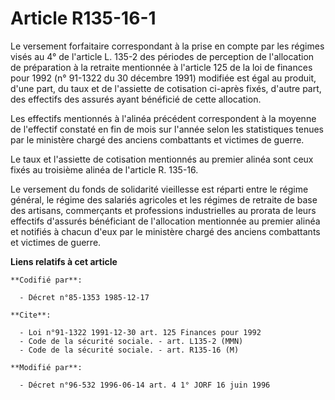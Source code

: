 # Article R135-16-1

Le versement forfaitaire correspondant à la prise en compte par les régimes visés au 4° de l'article L. 135-2 des périodes de
perception de l'allocation de préparation à la retraite mentionnée à l'article 125 de la loi de finances pour 1992 (n°
91-1322 du 30 décembre 1991) modifiée est égal au produit, d'une part, du taux et de l'assiette de cotisation ci-après fixés,
d'autre part, des effectifs des assurés ayant bénéficié de cette allocation.

Les effectifs mentionnés à l'alinéa précédent correspondent à la moyenne de l'effectif constaté en fin de mois sur l'année
selon les statistiques tenues par le ministère chargé des anciens combattants et victimes de guerre.

Le taux et l'assiette de cotisation mentionnés au premier alinéa sont ceux fixés au troisième alinéa de l'article R. 135-16.

Le versement du fonds de solidarité vieillesse est réparti entre le régime général, le régime des salariés agricoles et les
régimes de retraite de base des artisans, commerçants et professions industrielles au prorata de leurs effectifs d'assurés
bénéficiant de l'allocation mentionnée au premier alinéa et notifiés à chacun d'eux par le ministère chargé des anciens
combattants et victimes de guerre.

**Liens relatifs à cet article**

	**Codifié par**:

	  - Décret n°85-1353 1985-12-17

	**Cite**:

	  - Loi n°91-1322 1991-12-30 art. 125 Finances pour 1992
	  - Code de la sécurité sociale. - art. L135-2 (MMN)
	  - Code de la sécurité sociale. - art. R135-16 (M)

	**Modifié par**:

	  - Décret n°96-532 1996-06-14 art. 4 1° JORF 16 juin 1996
